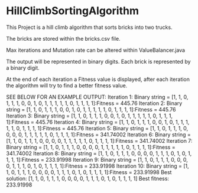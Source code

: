 # HillClimbSortingAlgorithm
This Project is a hill climb algorithm that sorts bricks into two trucks. 


The bricks are stored within the bricks.csv file. 


Max iterations and Mutation rate can be altered within ValueBalancer.java


The output will be represented in binary digits. Each brick is represented by a binary digit.


At the end of each iteration a Fitness value is displayed, after each iteration the algorithm will try to find a better fitness value. 




SEE BELOW FOR AN EXAMPLE OUTPUT:
Iteration 1: Binary string = [1, 1, 0, 1, 1, 1, 0, 0, 1, 0, 1, 1, 1, 1, 1, 0, 1, 1, 1, 1]:Fitness = 445.76
Iteration 2: Binary string = [1, 1, 0, 1, 1, 1, 0, 0, 1, 0, 1, 1, 1, 1, 1, 0, 1, 1, 1, 1]:Fitness = 445.76
Iteration 3: Binary string = [1, 1, 0, 1, 1, 1, 0, 0, 1, 0, 1, 1, 1, 1, 1, 0, 1, 1, 1, 1]:Fitness = 445.76
Iteration 4: Binary string = [1, 1, 0, 1, 1, 1, 0, 0, 1, 0, 1, 1, 1, 1, 1, 0, 1, 1, 1, 1]:Fitness = 445.76
Iteration 5: Binary string = [1, 1, 0, 1, 1, 1, 0, 0, 0, 0, 1, 1, 1, 1, 1, 0, 1, 1, 1, 1]:Fitness = 341.74002
Iteration 6: Binary string = [1, 1, 0, 1, 1, 1, 0, 0, 0, 0, 1, 1, 1, 1, 1, 0, 1, 1, 1, 1]:Fitness = 341.74002
Iteration 7: Binary string = [1, 1, 0, 1, 1, 1, 0, 0, 0, 0, 1, 1, 1, 1, 1, 0, 1, 1, 1, 1]:Fitness = 341.74002
Iteration 8: Binary string = [1, 1, 0, 1, 1, 1, 0, 0, 0, 0, 1, 1, 1, 0, 1, 0, 1, 1, 1, 1]:Fitness = 233.91998
Iteration 9: Binary string = [1, 1, 0, 1, 1, 1, 0, 0, 0, 0, 1, 1, 1, 0, 1, 0, 1, 1, 1, 1]:Fitness = 233.91998
Iteration 10: Binary string = [1, 1, 0, 1, 1, 1, 0, 0, 0, 0, 1, 1, 1, 0, 1, 0, 1, 1, 1, 1]:Fitness = 233.91998
Best solution: [1, 1, 0, 1, 1, 1, 0, 0, 0, 0, 1, 1, 1, 0, 1, 0, 1, 1, 1, 1]
Best fitness: 233.91998
